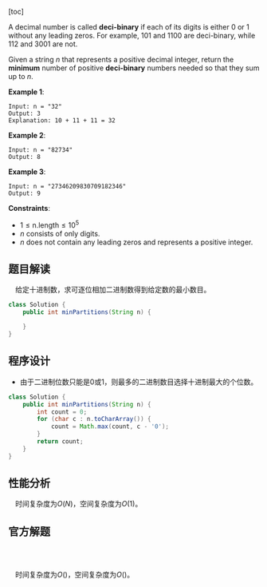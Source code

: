[toc]

A decimal number is called **deci-binary** if each of its digits is either $0$ or $1$ without any leading zeros. For example, $101$ and $1100$ are deci-binary, while $112$ and $3001$ are not.

Given a string $n$ that represents a positive decimal integer, return the **minimum** number of positive **deci-binary** numbers needed so that they sum up to $n$.

 

**Example 1**:

```
Input: n = "32"
Output: 3
Explanation: 10 + 11 + 11 = 32
```

**Example 2**:

```
Input: n = "82734"
Output: 8
```

**Example 3**:

```
Input: n = "27346209830709182346"
Output: 9
```



**Constraints**:

* $1 \le \text{n.length} \le 10^5$
* $n$ consists of only digits.
* $n$ does not contain any leading zeros and represents a positive integer.



## 题目解读

&emsp;给定十进制数，求可逐位相加二进制数得到给定数的最小数目。

```java
class Solution {
    public int minPartitions(String n) {

    }
}
```

## 程序设计

* 由于二进制位数只能是$0$或$1$，则最多的二进制数目选择十进制最大的个位数。

```java
class Solution {
    public int minPartitions(String n) {
        int count = 0;
        for (char c : n.toCharArray()) {
            count = Math.max(count, c - '0');
        }
        return count;
    }
}
```

## 性能分析

&emsp;时间复杂度为$O(N)$，空间复杂度为$O(1)$。



## 官方解题

&emsp;

```java

```

&emsp;时间复杂度为$O()$，空间复杂度为$O()$。
